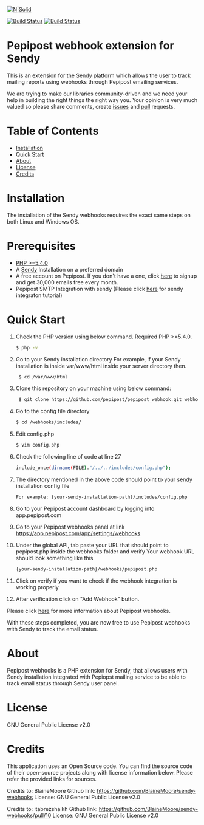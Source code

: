 [![N|Solid](https://camo.githubusercontent.com/229d5a801bc32845251f6df372b47f0ef61cd3e3/68747470733a2f2f70657069706f73742e636f6d2f77702d636f6e74656e742f75706c6f6164732f323031372f30372f505f4c4f474f2e706e67)](https://nodesource.com/products/nsolid)

[![Build Status](https://camo.githubusercontent.com/273b9129e7bb4dee23056cfea466054b6104b19a/68747470733a2f2f696d672e736869656c64732e696f2f7061636b61676973742f7068702d762f70657069706f73742f70657069706f73742d73646b2d7068702e7376673f7374796c653d666c61742d737175617265)](https://packagist.org/packages/pepipost/pepipost-sdk-php) [![Build Status](https://camo.githubusercontent.com/b52da95112b380731b1864a6f985718fce5822ba/68747470733a2f2f696d672e736869656c64732e696f2f747769747465722f666f6c6c6f772f706570695f706f73742e7376673f7374796c653d736f6369616c266c6162656c3d466f6c6c6f77)](https://twitter.com/pepi_post)

# Pepipost webhook extension for Sendy
This is an extension for the Sendy platform which allows the user to track mailing reports using webhooks through Pepipost emailing services.

We are trying to make our libraries community-driven and we need your help in building the right things the right way you. Your opinion is very much valued so please share comments, create [issues](https://github.com/pepipost/sendy-webhook-pepipost/issues) and [pull](https://github.com/pepipost/sendy-webhook-pepipost/pulls) requests.

# Table of Contents
  - [Installation](#Installation)
  - [Quick Start](#Quick-Start)
  - [About](#About)
  - [License](#License)
  - [Credits](#Credits)

# Installation
The installation of the Sendy webhooks requires the exact same steps on both Linux and Windows OS.

# Prerequisites
  - [PHP >=5.4.0](http://php.net/manual/en/install.php)
  - A [Sendy](https://sendy.co/) Installation on a preferred domain
  - A free account on Pepipost. If you don't have a one, click [here](https://app.pepipost.com/index.php/signup/registeruser?utm_campaign=GitHubSDK&utm_medium=GithubSDK&utm_source=GithubSDK) to signup and get 30,000 emails free every month.
  - Pepipost SMTP Integration with sendy (Please click [here](#) for sendy integraton tutorial)

# Quick Start
1. Check the PHP version using below command. Required PHP >=5.4.0.
    ```sh
    $ php -v
    ```
2. Go to your Sendy installation directory
    For example, if your Sendy installation is inside var/www/html inside your server directory then.
    ```sh
     $ cd /var/www/html
    ```
2. Clone this repository on your machine using below command:
    ```sh
     $ git clone https://github.com/pepipost/pepipost_webhook.git webhooks
    ```
3. Go to the config file directory
    ```sh
    $ cd /webhooks/includes/
    ```
4. Edit config.php
    ```sh
    $ vim config.php
    ```    
5. Check the following line of code at line 27
    ```sh
    include_once(dirname(FILE)."/../../includes/config.php");
    ```  
6. The directory mentioned in the above code should point to your sendy installation config file 
    ```sh    
    For example: {your-sendy-installation-path}/includes/config.php
    ```  

7. Go to your Pepipost account dashboard by logging into 
    app.pepipost.com

8. Go to your Pepipost webhooks panel at link 
    https://app.pepipost.com/app/settings/webhooks

9. Under the global API, tab paste your URL that should point to pepipost.php inside the webhooks folder and verify
    Your webhook URL should look something like this
    ```sh
    {your-sendy-installation-path}/webhooks/pepipost.php
    ```  
10. Click on verify if you want to check if the webhook integration is working properly

11. After verification click on "Add Webhook" button.

Please click [here](https://developers.pepipost.com/overview/what-is-webhooks/what-is-webhooks) for more information about Pepipost webhooks.

With these steps completed, you are now free to use Pepipost webhooks with Sendy to track the email status.

# About
Pepipost webhooks is a PHP extension for Sendy, that allows users with Sendy installation integrated with Pepiopst mailing service to be able to track email status through Sendy user panel.

# License
GNU General Public License v2.0

# Credits
This application uses an Open Source code. You can find the source code of their open-source projects along with license information below. Please refer the provided links for sources.

Credits to: BlaineMoore
Github link: https://github.com/BlaineMoore/sendy-webhooks
License: GNU General Public License v2.0

Credits to: itabrezshaikh 
Github link: https://github.com/BlaineMoore/sendy-webhooks/pull/10
License: GNU General Public License v2.0

